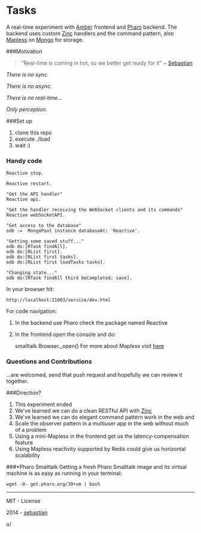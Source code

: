 Tasks
=======

A real-time experiment with [Amber](http://amber-lang.net) frontend and [Pharo](http://pharo.org) backend. The backend uses custom [Zinc](https://github.com/svenvc/zinc) handlers and the command pattern, also [Mapless](sebastianconcept.github.io/Mapless) on [Mongo](http://www.mongodb.org/) for storage.

###Motivation
> "Real-time is coming in hot, so we better get ready for it" ~ [Sebastian](http://about.me/sebastianconcept)

*There is no sync.*

*There is no async.*

*There is no real-time...*


*Only perception.*

###Set up

1. clone this repo
2. execute ./load
3. wait :)

### Handy code

    Reactive stop.

    Reactive restart.

    "Get the API handler"
    Reactive api.

    "Get the handler receiving the WebSocket clients and its commands"
    Reactive webSocketAPI.

    "Get access to the database"
    odb := 	MongoPool instance databaseAt: 'Reactive'.

    "Getting some saved stuff..."
    odb do:[RTask findAll].
    odb do:[RList first].
    odb do:[RList first tasks].
    odb do:[RList first loadTasks tasks].
    
    "Changing state..."
    odb do:[RTask findAll third beCompleted; save].


In your browser hit:

    http://localhost:21003/service/dev.html

For code navigation:

1. In the backend use Pharo check the package named Reactive
2. In the frontend open the console and do: 

    smalltalk.Browser._open()
For more about Mapless visit [here](http://sebastianconcept.github.io/Mapless/)

### Questions and Contributions

...are welcomed, send that push request and hopefully we can review it together.

###Direction?

1. This experiment ended
2. We've learned we can do a clean RESTful API with [Zinc](https://github.com/svenvc/zinc)
3. We've learned we can do elegant command pattern work in the web and
4. Scale the observer pattern in a multiuser app in the web without much of a problem
5. Using a mini-Mapless in the frontend get us the latency-compensation feature
6. Using Mapless reactivity supported by Redis could give us horizontal scalability

###*Pharo Smalltalk
Getting a fresh Pharo Smalltalk image and its virtual machine is as easy as running in your terminal:
 
    wget -O- get.pharo.org/30+vm | bash

_______

MIT - License

2014 - [sebastian](http://about.me/sebastianconcept)

o/
